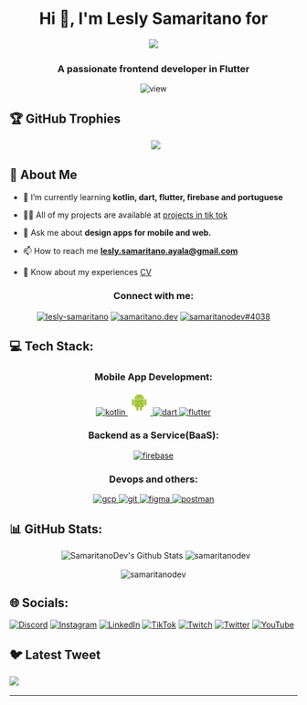 <!--<img align="center" src="https://user-images.githubusercontent.com/91768959/136720579-5e62a216-7a68-4509-bb6c-08f1f93b8901.gif" width="1000" height="450" /> -->
<!--<img align="center" src="https://user-images.githubusercontent.com/91768959/136721567-c55c78e4-d4f2-487d-b093-f8abcca1bd76.png" width="1000" height="480" /> -->

  <h1 align="center">Hi 👋, I'm Lesly Samaritano for</h1>    
     <p align="center">
      <a><img src="https://user-images.githubusercontent.com/91768959/208320730-ad55be60-8c0f-4ec7-bb96-97bc22bd591f.png" height="100" /></a>
     </p>
  
<h3 align="center">A passionate frontend developer in Flutter</h3>


<p align="center"> <img src="https://camo.githubusercontent.com/d359dbec1da7f8ae1cd473ad9dfd7cb958484084fe6fd6f3689cf74418b4ff8f/68747470733a2f2f6b6f6d617265762e636f6d2f67687076632f3f757365726e616d653d73616d61726974616e6f646576266c6162656c3d50726f66696c65253230766965777326636f6c6f723d306537356236267374796c653d666c6174" alt="view" /> </p>

## 🏆 GitHub Trophies
<p align="center">&nbsp;
  <a><img src="https://github-profile-trophy.vercel.app/?username=SamaritanoDev&row=2&column=3&theme=monokai&no-frame=false&no-bg=false&margin-w=4" /></a>
 </p>
 
## 💫 About Me
 - 🌱 I’m currently learning **kotlin, dart, flutter, firebase and portuguese** 

- 👨‍💻 All of my projects are available at [projects in tik tok](https://www.tiktok.com/@samaritano.dev) 

 - 💬 Ask me about **design apps for mobile and web.** 

 - 📫 How to reach me **lesly.samaritano.ayala@gmail.com** 

 - 📄 Know about my experiences [CV](https://drive.google.com/file/d/1ZqRcOQfIknajL5KW6yqpPM8yC_pXo6Yq/view?usp=sharing) 

 <!--- 🤳🏽 My WhatsApp [cellphone](https://wa.me/51960084505?text=Hola) -->

<h3 align="center">Connect with me:</h3>

<p align="center">
<a href="https://linkedin.com/in/lesly-samaritano" target="blank"><img align="center" src="https://raw.githubusercontent.com/rahuldkjain/github-profile-readme-generator/master/src/images/icons/Social/linked-in-alt.svg" alt="lesly-samaritano" height="30" width="40" /></a>
<a href="https://instagram.com/samaritano.dev" target="blank"><img align="center" src="https://raw.githubusercontent.com/rahuldkjain/github-profile-readme-generator/master/src/images/icons/Social/instagram.svg" alt="samaritano.dev" height="30" width="40" /></a>
<a href="https://discord.gg/samaritanodev#4038" target="blank"><img align="center" src="https://raw.githubusercontent.com/rahuldkjain/github-profile-readme-generator/master/src/images/icons/Social/discord.svg" alt="samaritanodev#4038" height="30" width="40" /></a>
</p>

## 💻 Tech Stack:
<h3 align="center">Mobile App Development:</h3>
<p align="center">
<a href="https://kotlinlang.org" target="_blank"> <img src="https://www.vectorlogo.zone/logos/kotlinlang/kotlinlang-icon.svg" alt="kotlin" width="40" height="40"/> </a> 
<a href="https://developer.android.com" target="_blank"> <img src="https://raw.githubusercontent.com/devicons/devicon/master/icons/android/android-original-wordmark.svg" alt="android" width="40" height="40"/> </a>
<a href="https://dart.dev" target="_blank"> <img src="https://www.vectorlogo.zone/logos/dartlang/dartlang-icon.svg" alt="dart" width="40" height="40"/> </a> 
<a href="https://flutter.dev" target="_blank"> <img src="https://www.vectorlogo.zone/logos/flutterio/flutterio-icon.svg" alt="flutter" width="40" height="40"/> </a>
<h3 align="center">Backend as a Service(BaaS):</h3>
<p align="center">
<a href="https://firebase.google.com/" target="_blank"> <img src="https://www.vectorlogo.zone/logos/firebase/firebase-icon.svg" alt="firebase" width="40" height="40"/> </a> 
</p>
<h3 align="center">Devops and others:</h3>
<p align="center">
<a href="https://cloud.google.com" target="_blank"> <img src="https://www.vectorlogo.zone/logos/google_cloud/google_cloud-icon.svg" alt="gcp" width="40" height="40"/> </a> 
<a href="https://git-scm.com/" target="_blank"> <img src="https://www.vectorlogo.zone/logos/git-scm/git-scm-icon.svg" alt="git" width="40" height="40"/> </a> 
<a href="https://www.figma.com/" target="_blank"> <img src="https://www.vectorlogo.zone/logos/figma/figma-icon.svg" alt="figma" width="40" height="40"/> </a> 
<a href="https://postman.com" target="_blank"> <img src="https://www.vectorlogo.zone/logos/getpostman/getpostman-icon.svg" alt="postman" width="40" height="40"/> </a>
</p>

## 📊 GitHub Stats:
<p align="center">&nbsp;
  <a><img  alt="SamaritanoDev's Github Stats" src="https://github-readme-stats.vercel.app/api?username=SamaritanoDev&show_icons=true&theme=monokai" width="450" /></a>
  <a><img src="https://github-readme-streak-stats.herokuapp.com/?user=samaritanodev&show_icons=true&theme=monokai" alt="samaritanodev" width="450"/></a>
 </p>

<p align="center"><img align="center" src="https://github-readme-stats.vercel.app/api/top-langs?username=samaritanodev&show_icons=true&theme=monokai" alt="samaritanodev" /></p>

## 🌐 Socials:
[![Discord](https://img.shields.io/badge/Discord-%237289DA.svg?logo=discord&logoColor=white)](https://discord.gg/SamaritanoDev#4038) [![Instagram](https://img.shields.io/badge/Instagram-%23E4405F.svg?logo=Instagram&logoColor=white)](https://instagram.com/flutterinastudio) [![LinkedIn](https://img.shields.io/badge/LinkedIn-%230077B5.svg?logo=linkedin&logoColor=white)](https://linkedin.com/in/samaritanodev) [![TikTok](https://img.shields.io/badge/TikTok-%23000000.svg?logo=TikTok&logoColor=white)](https://tiktok.com/@flutterinastudio) [![Twitch](https://img.shields.io/badge/Twitch-%239146FF.svg?logo=Twitch&logoColor=white)](https://twitch.tv/SamaritanoDev) [![Twitter](https://img.shields.io/badge/Twitter-%231DA1F2.svg?logo=Twitter&logoColor=white)](https://twitter.com/samaritanoayala) [![YouTube](https://img.shields.io/badge/YouTube-%23FF0000.svg?logo=YouTube&logoColor=white)](https://youtube.com/@flutterinastudio) 

## 🐦 Latest Tweet
[![](https://gtce.itsvg.in/api?username=samaritanoayala)](https://github.com/VishwaGauravIn/github-twitter-card-embed)

---
<!-- Proudly created with GPRM ( https://gprm.itsvg.in ) -->
